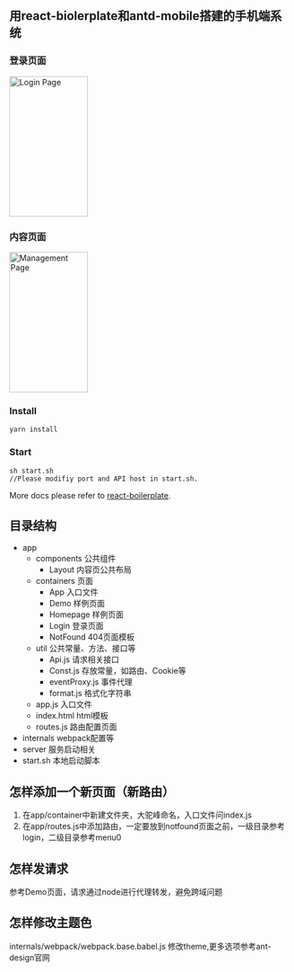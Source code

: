## 用react-biolerplate和antd-mobile搭建的手机端系统

### 登录页面
<img src="http://oss-cn-hangzhou.aliyuncs.com/public-cli/free/7290450d3470f36c66e9ced630653eb31516180833.jpeg" alt="Login Page" align="center" width="140" height="250"/>

### 内容页面
<img src="http://oss-cn-hangzhou.aliyuncs.com/public-cli/free/b6e679550d22fe92a053de4738721da71516179622.jpeg" alt="Management Page" align="center" width="140" height="250"/>

### Install
    yarn install

### Start
    sh start.sh
    //Please modifiy port and API host in start.sh.

More docs please refer to [react-boilerplate](./README_ORIGIN.md).

## 目录结构

* app
    * components 公共组件
        * Layout 内容页公共布局
    * containers 页面
        * App 入口文件
        * Demo 样例页面
        * Homepage 样例页面
        * Login 登录页面
        * NotFound 404页面模板
    * util 公共常量、方法、接口等
        * Api.js 请求相关接口
        * Const.js 存放常量，如路由、Cookie等
        * eventProxy.js 事件代理
        * format.js 格式化字符串
    * app.js 入口文件
    * index.html html模板
    * routes.js 路由配置页面
* internals webpack配置等
* server 服务启动相关
* start.sh 本地启动脚本

## 怎样添加一个新页面（新路由）

1. 在app/container中新建文件夹，大驼峰命名，入口文件问index.js
2. 在app/routes.js中添加路由，一定要放到notfound页面之前，一级目录参考login，二级目录参考menu0

## 怎样发请求

参考Demo页面，请求通过node进行代理转发，避免跨域问题

## 怎样修改主题色

internals/webpack/webpack.base.babel.js 修改theme,更多选项参考ant-design官网